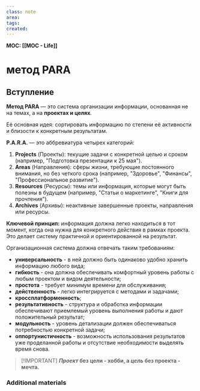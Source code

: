 ```yaml
---
class: note
area:
tags:
created:
---
```

**MOC: [[MOC - Life]]**

# метод PARA

## Вступление

**Метод PARA** — это система организации информации, основанная не на темах, а на **проектах и целях**.

Её основная идея: сортировать информацию по степени её активности и близости к конкретным результатам.

**P.A.R.A.** — это аббревиатура четырех категорий:

1.  **Projects** (Проекты): текущие задачи с конкретной целью и сроком (например, "Подготовка презентации к 25 мая").
2.  **Areas** (Направления): сферы жизни, требующие постоянного внимания, но без четкого срока (например, "Здоровье", "Финансы", "Профессиональное развитие").
3.  **Resources** (Ресурсы): темы или информация, которые могут быть полезны в будущем (например, "Статьи о маркетинге", "Книги для прочтения").
4.  **Archives** (Архивы): неактивные завершенные проекты, направления или ресурсы.

**Ключевой принцип:** информация должна легко находиться в тот момент, когда она нужна для конкретного действия в рамках проекта. Это делает систему практичной и ориентированной на результат.

Организационная система должна отвечать таким требованиям:
- **универсальность** - в ней должно быть одинаково удобно хранить информацию любого вида;
- **гибкость** - она должна обеспечивать комфортный уровень работы с любым проектом и видом деятельности;
- **простота** - требует минимум времени для обслуживания;
- **действенность** - легко интегрируется с методами и задачами;
- **кроссплатформенность**;
- **результативность** - структура и обработка информации обеспечивают приемлемый уровень выполнения работы и дают положительный результат;
- **модульность** - уровень детализации должен обеспечиваться потребностью конкретной задачи;
- **оппортунистичность** - возможность использования результатов уже проделанной работы и отсутствие необходимости выделять время снова.

> [!IMPORTANT] **_Проект_ без цели - хобби, а _цель_ без проекта - мечта.**






### Additional materials